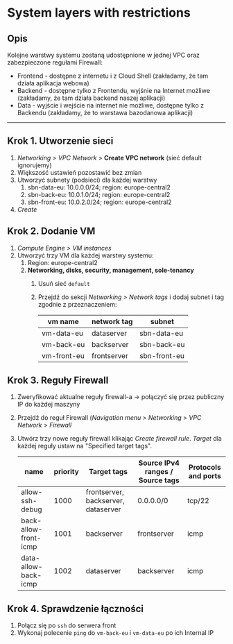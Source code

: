 # System layers with restrictions

## Opis

Kolejne warstwy systemu zostaną udostępnione w jednej VPC oraz zabezpieczone regułami Firewall:

- Frontend - dostępne z internetu i z Cloud Shell (zakładamy, że tam działa aplikacja webowa)
- Backend - dostępne tylko z Frontendu, wyjśnie na Internet możliwe (zakładamy, że tam działa backend naszej aplikacji)
- Data - wyjście i wejście na internet nie możliwe, dostępne tylko z Backendu (zakładamy, że to warstawa bazodanowa aplikacji)

---

## Krok 1. Utworzenie sieci

1. *Networking > VPC Network* > **Create VPC network** (sieć default ignorujemy)
2. Większość ustawień pozostawić bez zmian
4. Utworzyć subnety (podsieci) dla każdej warstwy
	1. sbn-data-eu: 10.0.0.0/24; region: europe-central2
	2. sbn-back-eu: 10.0.1.0/24; region: europe-central2
	3. sbn-front-eu: 10.0.2.0/24; region: europe-central2
6. *Create*


## Krok 2. Dodanie VM

1. *Compute Engine > VM instances*
2. Utworzyć trzy VM dla każdej warstwy systemu:
	1.  Region: europe-central2
	1. **Networking, disks, security, management, sole-tenancy**
        1. Usuń sieć `default`
        1. Przejdź do sekcji *Networking > Network tags* i dodaj subnet i tag zgodnie z przeznaczeniem:

            vm name|network tag|subnet
            -|-|-
            vm-data-eu|dataserver|sbn-data-eu
            vm-back-eu|backserver|sbn-back-eu
            vm-front-eu|frontserver|sbn-front-eu


## Krok 3. Reguły Firewall
1. Zweryfikować aktualne reguły firewall-a -> połączyć się przez publiczny IP do każdej maszyny
2. Przejdź do reguł Firewall (_Navigation menu_ > _Networking_ > _VPC Network_ > *Firewall*
3. Utwórz trzy nowe reguły firewall klikając *Create firewall rule*. _Target_ dla każdej reguły ustaw na "Specified target tags".

    name | priority | Target tags | Source IPv4 ranges / Source tags | Protocols and ports
    --- | --- | --- | --- | ---
    allow-ssh-debug | 1000 | frontserver, backserver, dataserver | 0.0.0.0/0 | tcp/22
    back-allow-front-icmp | 1001 | backserver | frontserver | icmp
    data-allow-back-icmp | 1002 | dataserver | backserver | icmp

## Krok 4. Sprawdzenie łączności

1. Połącz się po `ssh` do serwera front
1. Wykonaj polecenie `ping` do `vm-back-eu` i `vm-data-eu` po ich Internal IP